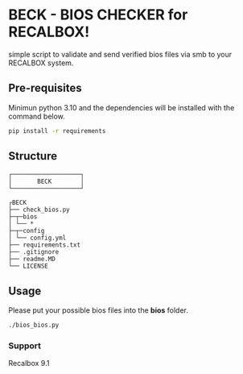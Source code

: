 # BECK - BIOS CHECKER for RECALBOX! 
simple script to validate and send verified bios files via smb to your RECALBOX system.

## Pre-requisites
Minimun python 3.10 and the dependencies will be installed with the command below.
```sh
pip install -r requirements
```

## Structure
```
┌───────────────────┐
│       BECK        │
└───────────────────┘

┌BECK
├── check_bios.py
├─┬─bios
│ └── *
├─┬─config
│ └── config.yml
├── requirements.txt
├── .gitignore
├── readme.MD
└── LICENSE
```
## Usage
Please put your possible bios files into the **bios** folder.

```sh
./bios_bios.py
```
### Support

Recalbox 9.1
